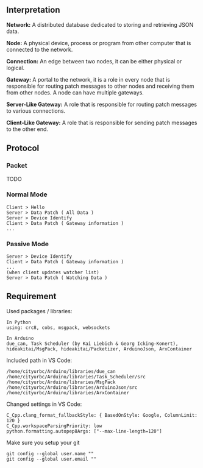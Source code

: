 ## Interpretation

**Network:** A distributed database dedicated to storing and retrieving JSON data.

**Node:** A physical device, process or program from other computer that is connected to the network.

**Connection:** An edge between two nodes, it can be either physical or logical.

**Gateway:** A portal to the network, it is a role in every node that is responsible for routing patch messages to other nodes and receiving them from other nodes. A node can have multiple gateways.

**Server-Like Gateway:** A role that is responsible for routing patch messages to various connections.

**Client-Like Gateway:** A role that is responsible for sending patch messages to the other end.


## Protocol

### Packet

TODO

### Normal Mode

```
Client > Hello
Server > Data Patch ( All Data )
Server > Device Identify
Client > Data Patch ( Gateway information )
...
```

### Passive Mode

```
Server > Device Identify
Client > Data Patch ( Gateway information )
...
(when client updates watcher list)
Server > Data Patch ( Watching Data )
```

## Requirement

Used packages / libraries:
```
In Python
using: crc8, cobs, msgpack, websockets

In Arduino
due_can, Task Scheduler (by Kai Liebich & Georg Icking-Konert), hideakitai/MsgPack, hideakitai/Packetizer, ArduinoJson, ArxContainer
```


Included path in VS Code:
```
/home/cityurbc/Arduino/libraries/due_can
/home/cityurbc/Arduino/libraries/Task_Scheduler/src
/home/cityurbc/Arduino/libraries/MsgPack
/home/cityurbc/Arduino/libraries/ArduinoJson/src
/home/cityurbc/Arduino/libraries/ArxContainer
```


Changed settings in VS Code:
```
C_Cpp.clang_format_fallbackStyle: { BasedOnStyle: Google, ColumnLimit: 120 }
C_Cpp.workspaceParsingPriority: low
python.formatting.autopep8Args: ["--max-line-length=120"]
```


Make sure you setup your git
```
git config --global user.name ""
git config --global user.email ""
```